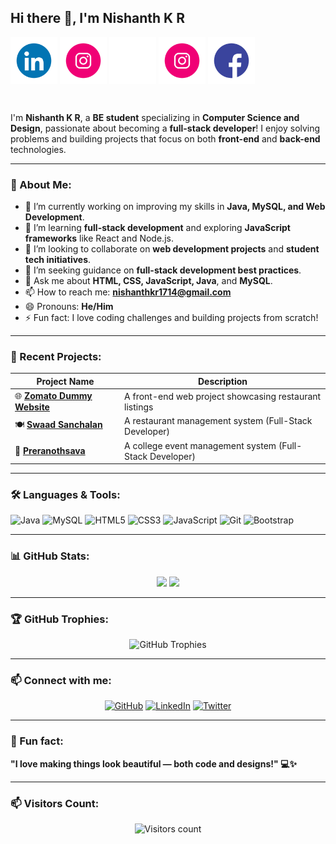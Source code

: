 ## Hi there 👋, I'm Nishanth K R  
<a href="https://www.linkedin.com/in/nishanth-k-r-107895258"><img align="top" alt="Nishanth's LinkedIn" width="75px" src="372102050_LINKEDIN_ICON_TRANSPARENT_1080.gif" /></a>
<a href="https://instagram.com/_mr.nishanth.k.r?igshid=MzMyNGUyNmU2YQ=="><img align="top" alt="Nishanth's insta" width="75px" src="371907300_INSTAGRAM_ICON_TRANSPARENT_1080.gif" /></a>
<a href="https://x.com/Nkr1409"><img align="top" alt="Nishanth's Twitter" width="75px" src="TWITTER_ICON.gif" /></a>
<a href="https://instagram.com/_n.k.r_photography?igshid=NzZlODBkYWE4Ng=="><img align="top" alt="Nishanth's insta" width="75px" src="371907300_INSTAGRAM_ICON_TRANSPARENT_1080.gif" /></a>
<a href="https://instagram.com/_n.k.r_photography?igshid=NzZlODBkYWE4Ng=="><img align="top" alt="Nishanth's FB" width="75px" src="371907490_FACEBOOK_ICON_TRANSPARENT_1080.gif" /></a>

<br />

I'm **Nishanth K R**, a **BE student** specializing in **Computer Science and Design**, passionate about becoming a **full-stack developer**! I enjoy solving problems and building projects that focus on both **front-end** and **back-end** technologies.

---

### 🌟 About Me:
- 🔭 I’m currently working on improving my skills in **Java, MySQL, and Web Development**.
- 🌱 I’m learning **full-stack development** and exploring **JavaScript frameworks** like React and Node.js.
- 👯 I’m looking to collaborate on **web development projects** and **student tech initiatives**.
- 🤔 I’m seeking guidance on **full-stack development best practices**.
- 💬 Ask me about **HTML, CSS, JavaScript, Java**, and **MySQL**.
- 📫 How to reach me: **nishanthkr1714@gmail.com**
- 😄 Pronouns: **He/Him**
- ⚡ Fun fact: I love coding challenges and building projects from scratch!

---

### 📌 Recent Projects:
| Project Name | Description |
| ------------- | ------------- |
| 🌐 **[Zomato Dummy Website](https://nishanth1409.github.io/Zomato_1409/)**  | A front-end web project showcasing restaurant listings |
| 🍽️ **[Swaad Sanchalan](https://github.com/violetto-rose/RestaurantManagementSystem.git)**  | A restaurant management system (Full-Stack Developer) |
| 🎉 **[Preranothsava](https://github.com/Nishanth1409/College-event-management-System.git)**  | A college event management system (Full-Stack Developer) |


---

### 🛠️ Languages & Tools:
<p align="left">
  <img src="https://img.shields.io/badge/Java-ED8B00?style=for-the-badge&logo=java&logoColor=white" alt="Java"/>
  <img src="https://img.shields.io/badge/MySQL-005C84?style=for-the-badge&logo=mysql&logoColor=white" alt="MySQL"/>
  <img src="https://img.shields.io/badge/HTML5-E34F26?style=for-the-badge&logo=html5&logoColor=white" alt="HTML5"/>
  <img src="https://img.shields.io/badge/CSS3-1572B6?style=for-the-badge&logo=css3&logoColor=white" alt="CSS3"/>
  <img src="https://img.shields.io/badge/JavaScript-F7DF1E?style=for-the-badge&logo=javascript&logoColor=black" alt="JavaScript"/>
<!--   <img src="https://img.shields.io/badge/React-61DAFB?style=for-the-badge&logo=react&logoColor=black" alt="React"/> -->
<!--   <img src="https://img.shields.io/badge/Node.js-339933?style=for-the-badge&logo=nodedotjs&logoColor=white" alt="Node.js"/> -->
  <img src="https://img.shields.io/badge/Git-F05032?style=for-the-badge&logo=git&logoColor=white" alt="Git"/>
<!--   <img src="https://img.shields.io/badge/Tailwind%20CSS-38B2AC?style=for-the-badge&logo=tailwind-css&logoColor=white" alt="Tailwind CSS"/> -->
  <img src="https://img.shields.io/badge/Bootstrap-7952B3?style=for-the-badge&logo=bootstrap&logoColor=white" alt="Bootstrap"/>
</p>

---

### 📊 GitHub Stats:
<div align="center">
  <img height="150" src="https://github-readme-stats.vercel.app/api?username=Nishanth1409&show_icons=true&theme=tokyonight" />
  <img height="150" src="https://github-readme-streak-stats.herokuapp.com/?user=Nishanth1409&theme=tokyonight" />
</div>

---

### 🏆 GitHub Trophies:
<div align="center">
  <img src="https://github-profile-trophy.vercel.app/?username=Nishanth1409&theme=onedark" alt="GitHub Trophies" />
</div>

---

### 📫 Connect with me:
<p align="center">
  <a href="https://github.com/Nishanth1409"><img src="https://img.shields.io/badge/GitHub-171515?style=for-the-badge&logo=github&logoColor=white" alt="GitHub"/></a>
  <a href="https://linkedin.com/in/nishanth-k-r-107895258"><img src="https://img.shields.io/badge/LinkedIn-0A66C2?style=for-the-badge&logo=linkedin&logoColor=white" alt="LinkedIn"/></a>
  <a href="https://twitter.com/Nkr1409"><img src="https://img.shields.io/badge/Twitter-1DA1F2?style=for-the-badge&logo=twitter&logoColor=white" alt="Twitter"/></a>
</p>

---

### 🌟 Fun fact:
**"I love making things look beautiful — both code and designs!" 💻✨**

---

### 📫 Visitors Count:
<p align="center"> 
  <img src="https://komarev.com/ghpvc/?username=Nishanth1409&color=brightgreen" alt="Visitors count" />
</p>
